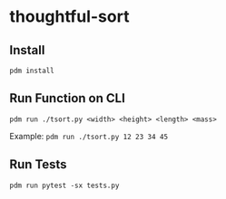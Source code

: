# thoughtful-sort

## Install

`pdm install`

## Run Function on CLI

`pdm run ./tsort.py <width> <height> <length> <mass>`

Example: `pdm run ./tsort.py 12 23 34 45`

## Run Tests

`pdm run pytest -sx tests.py`

